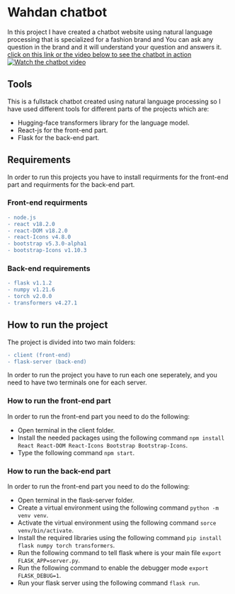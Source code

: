 # Wahdan chatbot

In this project I have created a chatbot website using natural language processing that is specialized for a fashion brand and You can ask any question in the brand and it will understand your question and answers it.<br>
[click on this link or the video below to see the chatbot in action](https://www.youtube.com/watch?v=imtkF0nmlAU)<br>
[![Watch the chatbot video](https://img.youtube.com/vi/imtkF0nmlAU/0.jpg)](https://www.youtube.com/watch?v=imtkF0nmlAU)

## Tools

This is a fullstack chatbot created using natural language processing so I have used different tools for different parts of the projects which are:

- Hugging-face transformers library for the language model.
- React-js for the front-end part.
- Flask for the back-end part.

## Requirements

In order to run this projects you have to install requirments for the front-end part and requirments for the back-end part.

### Front-end requirments

```diff
- node.js
- react v18.2.0
- react-DOM v18.2.0
- react-Icons v4.8.0
- bootstrap v5.3.0-alpha1
- bootstrap-Icons v1.10.3
```

### Back-end requirements

```diff
- flask v1.1.2
- numpy v1.21.6
- torch v2.0.0
- transformers v4.27.1
```

## How to run the project

The project is divided into two main folders:

```diff
- client (front-end)
- flask-server (back-end)
```

In order to run the project you have to run each one seperately, and you need to have two terminals one for each server.

### How to run the front-end part

In order to run the front-end part you need to do the following:

- Open terminal in the client folder.
- Install the needed packages using the following command `npm install React React-DOM React-Icons Bootstrap Bootstrap-Icons`.
- Type the following command `npm start`.

### How to run the back-end part

In order to run the front-end part you need to do the following:

- Open terminal in the flask-server folder.
- Create a virtual environment using the following command `python -m venv venv`.
- Activate the virtual environment using the following command `sorce venv/bin/activate`.
- Install the required libraries using the following command `pip install flask numpy torch transformers`.
- Run the following command to tell flask where is your main file `export FLASK_APP=server.py`.
- Run the following command to enable the debugger mode `export FLASK_DEBUG=1`.
- Run your flask server using the following command `flask run`.
